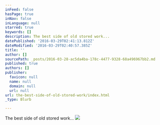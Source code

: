 ```yaml
---
inFeed: false
hasPage: true
inNav: false
inLanguage: null
starred: true
keywords: []
description: The best side of old stored work...
datePublished: '2016-03-29T02:41:13.812Z'
dateModified: '2016-03-29T02:40:57.385Z'
title: ''
author: []
sourcePath: _posts/2016-03-28-ac5da4ba-178c-4477-9328-68a496967bb2.md
published: true
authors: []
publisher:
  favicon: null
  name: null
  domain: null
  url: null
url: the-best-side-of-old-stored-work/index.html
_type: Blurb

---
```

The best side of old stored work...
![](https://the-grid-user-content.s3-us-west-2.amazonaws.com/b7fd03d5-8c82-48c6-843d-dd09bb5cb970.jpg)
